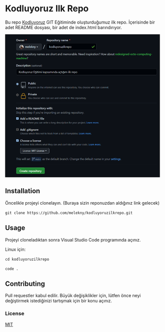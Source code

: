 # Kodluyoruz Ilk Repo

Bu repo [Kodluyoruz](https://www.kodluyoruz.org/) GIT Eğitiminde oluşturduğumuz ilk repo. İçerisinde bir adet README dosyası, bir adet de index.html barındırıyor.

![Proje Resmi](https://github.com/melekny/kodluyoruzilkrepo/blob/main/figures/github.png)

## Installation
Öncelikle projeyi clonelayın. (Buraya sizin reponuzdan aldığınız link gelecek)

` git clone https://github.com/melekny/kodluyoruzilkrepo.git `

## Usage
Projeyi cloneladıktan sonra Visual Studio Code programında açınız.

Linux için:

`cd kodluyoruzilkrepo`

`code .`

## Contributing
Pull requestler kabul edilir. Büyük değişiklikler için, lütfen önce neyi değiştirmek istediğinizi tartışmak için bir konu açınız.

### License
[MIT](https://choosealicense.com/licenses/mit/)


